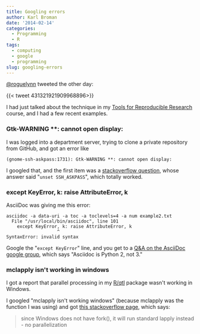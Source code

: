 ```yaml
---
title: Googling errors
author: Karl Broman
date: '2014-02-14'
categories:
  - Programming
  - R
tags:
  - computing
  - google
  - programming
slug: googling-errors
---
```


[@roguelynn](https://twitter.com/roguelynn) tweeted the other day:

{{< tweet 431321921909968896>}}

I had just talked about the technique in my [Tools for Reproducible Research](http://kbroman.github.io/Tools4RR/) course, and I had a few recent examples.

### Gtk-WARNING **: cannot open display:

I was logged into a department server, trying to clone a private repository from GitHub, and got an error like

    (gnome-ssh-askpass:1731): Gtk-WARNING **: cannot open display:

I googled that, and the first item was a [stackoverflow question](http://stackoverflow.com/questions/16077971/git-push-produces-gtk-warning), whose answer said "`unset SSH_ASKPASS`", which totally worked.

### except KeyError, k: raise AttributeError, k

AsciiDoc was giving me this error:

    asciidoc -a data-uri -a toc -a toclevels=4 -a num example2.txt
      File "/usr/local/bin/asciidoc", line 101
        except KeyError, k: raise AttributeError, k
                       ^
    SyntaxError: invalid syntax

Google the "`except KeyError`" line, and you get to a [Q&A on the AsciiDoc google group](https://groups.google.com/forum/#!topic/asciidoc/7ICtOReZJ74), which says "Asciidoc is Python 2, not 3."

### mclapply isn't working in windows

I got a report that parallel processing in my [R/qtl](http://www.rqtl.org) package wasn't working in Windows.

I googled "mclapply isn't working windows" (because mclapply was the function I was using) and got [this stackoverflow page](http://stackoverflow.com/questions/17196261/understanding-the-differences-between-mclapply-and-parlapply-in-r), which says:

<blockquote>since Windows does not have fork(), it will run standard lapply instead - no parallelization</blockquote>
